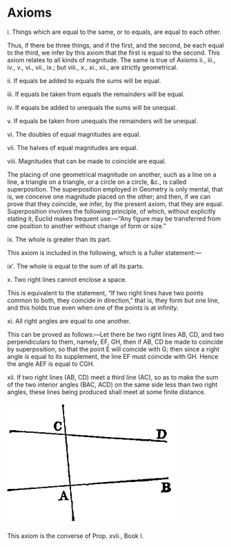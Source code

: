 
# Axioms

i. Things which are equal to the same, or to equals, are equal to each other.

Thus, if there be three things, and if the first, and the second, be each equal to the third, we infer by this axiom that the first is equal to the second. This axiom relates to all kinds of magnitude. The same is true of Axioms ii., iii., iv., v., vi., vii., ix.; but viii., x., xi., xii., are strictly geometrical.

ii. If equals be added to equals the sums will be equal.

iii. If equals be taken from equals the remainders will be equal.

iv. If equals be added to unequals the sums will be unequal.

v. If equals be taken from unequals the remainders will be unequal.

vi. The doubles of equal magnitudes are equal.

vii. The halves of equal magnitudes are equal.

viii. Magnitudes that can be made to coincide are equal.

The placing of one geometrical magnitude on another, such as a line on a line, a triangle on a triangle, or a circle on a circle, &c., is called superposition. The superposition employed in Geometry is only mental, that is, we conceive one magnitude placed on the other; and then, if we can prove that they coincide, we infer, by the present axiom, that they are equal. Superposition involves the following principle, of which, without explicitly stating it, Euclid makes frequent use:—“Any figure may be transferred from one position to another without change of form or size.”

ix. The whole is greater than its part.

This axiom is included in the following, which is a fuller statement:—

ix′. The whole is equal to the sum of all its parts.

x. Two right lines cannot enclose a space.

This is equivalent to the statement, “If two right lines have two points common to both, they coincide in direction,” that is, they form but one line, and this holds true even when one of the points is at infinity.

xi. All right angles are equal to one another.

This can be proved as follows:—Let there be two right lines AB, CD, and two perpendiculars to them, namely, EF, GH, then if AB, CD be made to coincide by superposition, so that the point E will coincide with G; then since a right angle is equal to its supplement, the line EF must coincide with GH. Hence the angle AEF is equal to CGH.

xii. If two right lines (AB, CD) meet a third line (AC), so as to make the sum of the two interior angles (BAC, ACD) on the same side less than two right angles, these lines being produced shall meet at some finite distance.

![Non-Parallel Lines Converge](f011.png)


This axiom is the converse of Prop. xvii., Book I.
